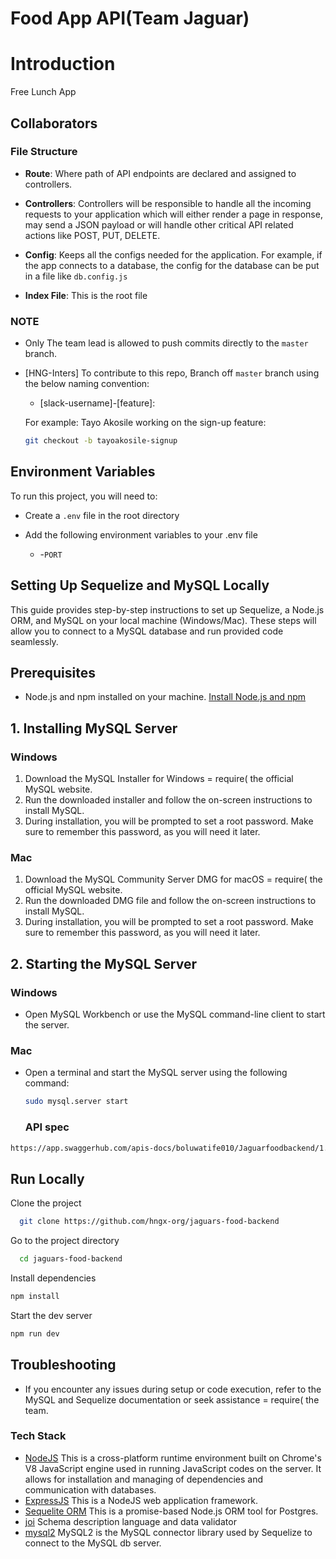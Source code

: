 # Food App API(Team Jaguar)

# Introduction

Free Lunch App


## Collaborators

### File Structure

- **Route**:  Where path of API endpoints are declared and assigned to controllers. 

- **Controllers**: Controllers will be responsible to handle all the incoming requests to your application which will either render a page in response, may send a JSON payload or will handle other critical API related actions like POST, PUT, DELETE. 

- **Config**: Keeps all the configs needed for the application. For example, if the app connects to a database, the config for the database can be put in a file like `db.config.js`

- **Index File**: This is the root file
### NOTE
- Only The team lead is allowed to push commits directly to the `master` branch.

- [HNG-Inters] To contribute to this repo, Branch off  `master` branch using the below naming convention:

    * [slack-username]-[feature]: 
    
    For example:
    Tayo Akosile working on the sign-up feature:


    ```bash
    git checkout -b tayoakosile-signup
    ```


## Environment Variables  

To run this project, you will need to:
- Create a `.env` file in the root directory

- Add the following environment variables to your .env file  

    * -`PORT`   



## Setting Up Sequelize and MySQL Locally
This guide provides step-by-step instructions to set up Sequelize, a Node.js ORM, and MySQL on your local machine (Windows/Mac). These steps will allow you to connect to a MySQL database and run provided code seamlessly.

## Prerequisites
- Node.js and npm installed on your machine. [Install Node.js and npm](https://nodejs.org/)
## 1. Installing MySQL Server
### Windows
1. Download the MySQL Installer for Windows = require( the official MySQL website.
2. Run the downloaded installer and follow the on-screen instructions to install MySQL.
3. During installation, you will be prompted to set a root password. Make sure to remember this password, as you will need it later.
### Mac
1. Download the MySQL Community Server DMG for macOS = require( the official MySQL website.
2. Run the downloaded DMG file and follow the on-screen instructions to install MySQL.
3. During installation, you will be prompted to set a root password. Make sure to remember this password, as you will need it later.
## 2. Starting the MySQL Server
### Windows
- Open MySQL Workbench or use the MySQL command-line client to start the server.
### Mac
- Open a terminal and start the MySQL server using the following command:
  ```bash
  sudo mysql.server start
  ```    
  ### API spec
```bash
https://app.swaggerhub.com/apis-docs/boluwatife010/Jaguarfoodbackend/1.0.0
```  
## Run Locally
Clone the project

```bash
  git clone https://github.com/hngx-org/jaguars-food-backend
```

Go to the project directory

```bash
  cd jaguars-food-backend
```

Install dependencies

```bash
npm install
```

Start the dev server

```bash
npm run dev
```
## Troubleshooting
- If you encounter any issues during setup or code execution, refer to the MySQL and Sequelize documentation or seek assistance = require( the team.    




<!-- ### API Endpoints

| HTTP Verbs | Endpoints            | Action                                 |
| ---------- | -------------------- | -------------------------------------- |
Upcoming -->




### Tech Stack

- [NodeJS](https://nodejs.org/) This is a cross-platform runtime environment built on Chrome's V8 JavaScript engine used in running JavaScript codes on the server. It allows for installation and managing of dependencies and communication with databases.
- [ExpressJS](https://www.expresjs.org/) This is a NodeJS web application framework.
- [Sequelite ORM](https://sequelize.org) This is a promise-based Node.js ORM tool for Postgres.
- [joi](https://joi.dev)  Schema description language and data validator 
- [mysql2](https://mysql.com)  MySQL2 is the MySQL connector library used by Sequelize to connect to the MySQL db server.
